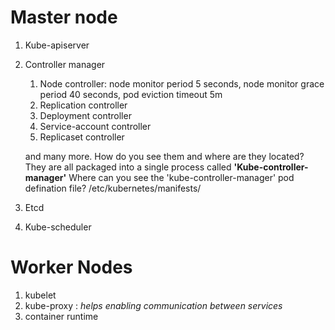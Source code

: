 
# Master node 
1. Kube-apiserver
2. Controller manager 
    1. Node controller: node monitor period 5 seconds, node monitor grace period 40 seconds, 
    pod eviction timeout 5m 
    2. Replication controller 
    3. Deployment controller
    4. Service-account controller
    5. Replicaset controller 
    
    and many more. How do you see them and where are they located? They are all packaged into a single process called **'Kube-controller-manager'** 
    Where can you see the 'kube-controller-manager' pod defination file? /etc/kubernetes/manifests/
3. Etcd 
4. Kube-scheduler


# Worker Nodes
1. kubelet
2. kube-proxy : *helps enabling communication between services* 
3. container runtime


